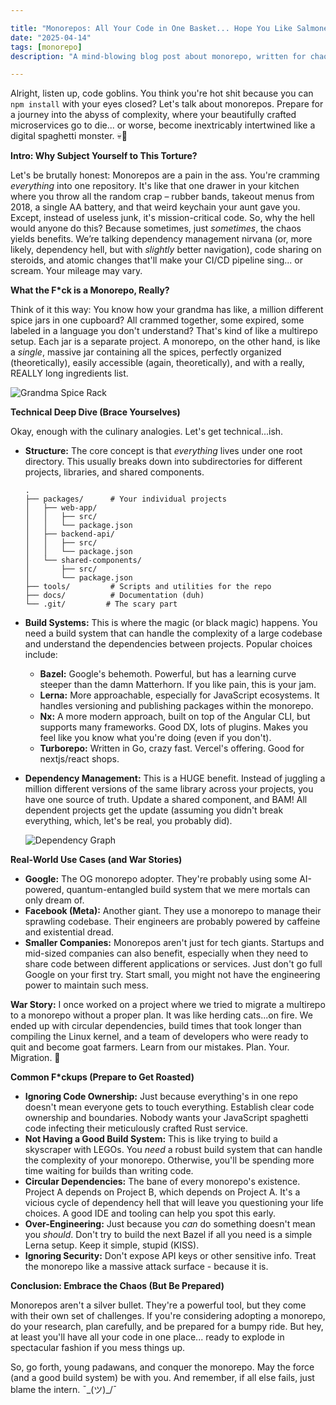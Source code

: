 ```yaml
---

title: "Monorepos: All Your Code in One Basket... Hope You Like Salmonella"
date: "2025-04-14"
tags: [monorepo]
description: "A mind-blowing blog post about monorepo, written for chaotic Gen Z engineers."

---
```


Alright, listen up, code goblins. You think you're hot shit because you can `npm install` with your eyes closed? Let's talk about monorepos. Prepare for a journey into the abyss of complexity, where your beautifully crafted microservices go to die... or worse, become inextricably intertwined like a digital spaghetti monster. 💀🙏

**Intro: Why Subject Yourself to This Torture?**

Let's be brutally honest: Monorepos are a pain in the ass. You're cramming *everything* into one repository. It's like that one drawer in your kitchen where you throw all the random crap – rubber bands, takeout menus from 2018, a single AA battery, and that weird keychain your aunt gave you. Except, instead of useless junk, it's mission-critical code. So, why the hell would anyone do this? Because sometimes, just *sometimes*, the chaos yields benefits. We’re talking dependency management nirvana (or, more likely, dependency hell, but with *slightly* better navigation), code sharing on steroids, and atomic changes that'll make your CI/CD pipeline sing... or scream. Your mileage may vary.

**What the F*ck is a Monorepo, Really?**

Think of it this way: You know how your grandma has like, a million different spice jars in one cupboard? All crammed together, some expired, some labeled in a language you don't understand? That's kind of like a multirepo setup. Each jar is a separate project. A monorepo, on the other hand, is like a *single*, massive jar containing all the spices, perfectly organized (theoretically), easily accessible (again, theoretically), and with a really, REALLY long ingredients list.

![Grandma Spice Rack](https://i.kym-cdn.com/photos/images/newsfeed/001/924/416/288.jpg)

**Technical Deep Dive (Brace Yourselves)**

Okay, enough with the culinary analogies. Let's get technical...ish.

*   **Structure:** The core concept is that *everything* lives under one root directory. This usually breaks down into subdirectories for different projects, libraries, and shared components.

    ```ascii
    .
    ├── packages/      # Your individual projects
    │   ├── web-app/
    │   │   ├── src/
    │   │   └── package.json
    │   ├── backend-api/
    │   │   ├── src/
    │   │   └── package.json
    │   └── shared-components/
    │       ├── src/
    │       └── package.json
    ├── tools/         # Scripts and utilities for the repo
    ├── docs/          # Documentation (duh)
    └── .git/         # The scary part
    ```

*   **Build Systems:** This is where the magic (or black magic) happens. You need a build system that can handle the complexity of a large codebase and understand the dependencies between projects. Popular choices include:

    *   **Bazel:** Google's behemoth. Powerful, but has a learning curve steeper than the damn Matterhorn. If you like pain, this is your jam.
    *   **Lerna:** More approachable, especially for JavaScript ecosystems. It handles versioning and publishing packages within the monorepo.
    *   **Nx:** A more modern approach, built on top of the Angular CLI, but supports many frameworks. Good DX, lots of plugins. Makes you feel like you know what you're doing (even if you don't).
    *   **Turborepo:** Written in Go, crazy fast. Vercel's offering. Good for nextjs/react shops.

*   **Dependency Management:** This is a HUGE benefit. Instead of juggling a million different versions of the same library across your projects, you have one source of truth. Update a shared component, and BAM! All dependent projects get the update (assuming you didn't break everything, which, let's be real, you probably did).

    ![Dependency Graph](https://miro.medium.com/v1/resize:fit:1400/1*S16I-LqO2r3c_j8G_zXJgg.png)

**Real-World Use Cases (and War Stories)**

*   **Google:** The OG monorepo adopter. They're probably using some AI-powered, quantum-entangled build system that we mere mortals can only dream of.
*   **Facebook (Meta):** Another giant. They use a monorepo to manage their sprawling codebase. Their engineers are probably powered by caffeine and existential dread.
*   **Smaller Companies:** Monorepos aren't just for tech giants. Startups and mid-sized companies can also benefit, especially when they need to share code between different applications or services. Just don't go full Google on your first try. Start small, you might not have the engineering power to maintain such mess.

**War Story:** I once worked on a project where we tried to migrate a multirepo to a monorepo without a proper plan. It was like herding cats...on fire. We ended up with circular dependencies, build times that took longer than compiling the Linux kernel, and a team of developers who were ready to quit and become goat farmers. Learn from our mistakes. Plan. Your. Migration. 🐐

**Common F*ckups (Prepare to Get Roasted)**

*   **Ignoring Code Ownership:** Just because everything's in one repo doesn't mean everyone gets to touch everything. Establish clear code ownership and boundaries. Nobody wants your JavaScript spaghetti code infecting their meticulously crafted Rust service.
*   **Not Having a Good Build System:** This is like trying to build a skyscraper with LEGOs. You *need* a robust build system that can handle the complexity of your monorepo. Otherwise, you'll be spending more time waiting for builds than writing code.
*   **Circular Dependencies:** The bane of every monorepo's existence. Project A depends on Project B, which depends on Project A. It's a vicious cycle of dependency hell that will leave you questioning your life choices. A good IDE and tooling can help you spot this early.
*   **Over-Engineering:** Just because you *can* do something doesn't mean you *should*. Don't try to build the next Bazel if all you need is a simple Lerna setup. Keep it simple, stupid (KISS).
*   **Ignoring Security:** Don't expose API keys or other sensitive info. Treat the monorepo like a massive attack surface - because it is.

**Conclusion: Embrace the Chaos (But Be Prepared)**

Monorepos aren't a silver bullet. They're a powerful tool, but they come with their own set of challenges. If you're considering adopting a monorepo, do your research, plan carefully, and be prepared for a bumpy ride. But hey, at least you'll have all your code in one place... ready to explode in spectacular fashion if you mess things up.

So, go forth, young padawans, and conquer the monorepo. May the force (and a good build system) be with you. And remember, if all else fails, just blame the intern. ¯\_(ツ)\_/¯
